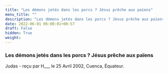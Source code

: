 ```yaml
---
title: "Les démons jetés dans les porcs ? Jésus prêche aux païens"
menu_title: ""
description: "Les démons jetés dans les porcs ? Jésus prêche aux païens"
date: 2022-06-01 06:00:01+00:57
draft: False
hidden: True
weight:
---
```

### Les démons jetés dans les porcs ? Jésus prêche aux païens

Judas - reçu par H___  le 25 Avril 2002, Cuenca, Équateur.



